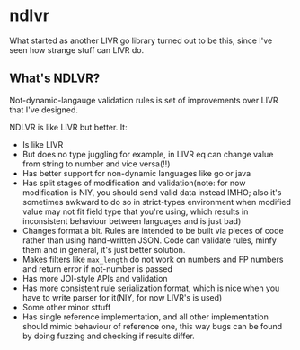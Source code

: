 # ndlvr

What started as another LIVR go library turned out to be this, since I've seen how strange stuff can LIVR do.

## What's NDLVR?

Not-dynamic-langauge validation rules is set of improvements over LIVR that I've designed.

NDLVR is like LIVR but better. It:
* Is like LIVR
* But does no type juggling for example, in LIVR eq can change value from string to number and vice versa(!!)
* Has better support for non-dynamic languages like go or java
* Has split stages of modification and validation(note: for now modification is NIY, you should send valid data instead IMHO; also it's sometimes awkward to do so in strict-types environment when modified value may not fit field type that you're using, which results in inconsistent behaviour between languages and is just bad)
* Changes format a bit. Rules are intended to be built via pieces of code rather than using hand-written JSON.
  Code can validate rules, minfy them and in general, it's just better solution.
* Makes filters like `max_length` do not work on numbers and FP numbers and return error if not-number is passed
* Has more JOI-style APIs and validation
* Has more consistent rule serialization format, which is nice when you have to write parser for it(NIY, for now LIVR's is used)
* Some other minor sttuff
* Has single reference implementation, and all other implementation should mimic behaviour of reference one, this way bugs can be found
  by doing fuzzing and checking if results differ.